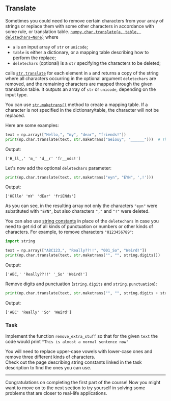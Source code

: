 ## Translate

Sometimes you could need to remove certain characters from your array of strings or replace them with 
some other characters in accordance with some rule, or translation table.
[`numpy.char.translate(a, table, deletechars=None)`](https://numpy.org/doc/stable/reference/generated/numpy.char.translate.html) 
where 
- `a` is an input array of `str` or `unicode`; 
- `table` is either a dictionary, or a mapping table describing how to perform the replace;
- `deletechars` (optional) is a `str` specifying the characters to be deleted;

calls [`str.translate`](https://docs.python.org/dev/library/stdtypes.html#str.translate) for each element in `a` and
returns a copy of the string where all characters occurring in the optional argument `deletechars` 
are removed, and the remaining characters are mapped through the given translation table.
It outputs an array of `str` or `unicode`, depending on the input type.

You can use [`str.maketrans()`](https://docs.python.org/dev/library/stdtypes.html#str.maketrans) method to create a mapping table.
If a character is not specified in the dictionary/table, the character will not be replaced.

Here are some examples:

```python
text = np.array(["Hello,", "my", "dear", "friends!"])
print(np.char.translate(text, str.maketrans("aeiouy", "______")))  # The first two maketrans arguments must have equal length.
```
Output:
```text
['H_ll_,' 'm_' 'd__r' 'fr__nds!']
```
Let's now add the optional `deletechars` parameter:
```python
print(np.char.translate(text, str.maketrans("eyn", "EYN", ',!')))
```
Output:
```text
['HEllo' 'mY' 'dEar' 'friENds']
```
As you can see, in the resulting array not only the characters `"eyn"` were substituted with `"EYN"`, but 
also characters `","` and `"!"` were deleted.

You can also use [string constants](https://docs.python.org/dev/library/string.html?highlight=string%20punctuation#string-constants) in place of the `deletechars` in case you need to get rid of
all kinds of punctuation or numbers or other kinds of characters. For example, to remove
characters `"0123456789"`:

```python
import string

text = np.array(["ABC123,", "Really??!!", "001_So", "Weird!"])
print(np.char.translate(text, str.maketrans("", "", string.digits)))
```
Output:
```text
['ABC,' 'Really??!!' '_So' 'Weird!']
```
Remove digits and punctuation (`string.digits` and `string.punctuation`):
```python
print(np.char.translate(text, str.maketrans("", "", string.digits + string.punctuation)))
```
Output:
```text
['ABC' 'Really' 'So' 'Weird']
```

### Task

Implement the function `remove_extra_stuff` so that for the given `text` the code
would print `"This is almost a normal sentence now"`

<div class="hint">You will need to replace upper-case vowels with lower-case ones and remove three different kinds
of characters.</div>

<div class="hint">Check out the page describing string constants linked in the
task description to find the ones you can use.</div>

--------------------------------------------------------------------------------

Congratulations on completing the first part of the course! Now you might want 
to move on to the next section to try yourself in solving some problems that are closer to real-life applications.